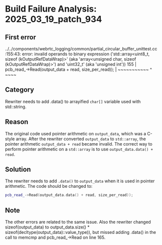 # Build Failure Analysis: 2025_03_19_patch_934

## First error

../../components/webrtc_logging/common/partial_circular_buffer_unittest.cc:155:43: error: invalid operands to binary expression ('std::array<uint8_t, sizeof (kOutputRefDataWrap)>' (aka 'array<unsigned char, sizeof (kOutputRefDataWrap)>') and 'uint32_t' (aka 'unsigned int'))
  155 |               pcb_read_->Read(output_data + read, size_per_read));
      |                               ~~~~~~~~~~~ ^ ~~~~

## Category
Rewriter needs to add .data() to arrayified `char[]` variable used with std::string.

## Reason
The original code used pointer arithmetic on `output_data`, which was a C-style array. After the rewriter converted `output_data` to `std::array`, the pointer arithmetic `output_data + read` became invalid. The correct way to perform pointer arithmetic on a `std::array` is to use `output_data.data() + read`.

## Solution
The rewriter needs to add `.data()` to `output_data` when it is used in pointer arithmetic. The code should be changed to:

```c++
pcb_read_->Read(output_data.data() + read, size_per_read));
```

## Note
The other errors are related to the same issue. Also the rewriter changed sizeof(output_data) to output_data.size() * sizeof(decltype(output_data)::value_type)), but missed adding .data() in the call to memcmp and pcb_read_->Read on line 165.